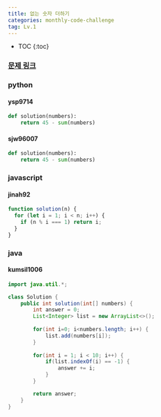 ```yaml
---
title: 없는 숫자 더하기
categories: monthly-code-challenge
tag: Lv.1
---
```


- TOC
  {:toc}

### [문제 링크](https://programmers.co.kr/learn/courses/30/lessons/86051)

### python

#### ysp9714

```python
def solution(numbers):
    return 45 - sum(numbers)
```

#### sjw96007

```python
def solution(numbers):
    return 45 - sum(numbers)
```

### javascript

#### jinah92

```javascript
function solution(n) {
  for (let i = 1; i < n; i++) {
    if (n % i === 1) return i;
  }
}
```

### java

#### kumsil1006

```java
import java.util.*;

class Solution {
    public int solution(int[] numbers) {
        int answer = 0;
        List<Integer> list = new ArrayList<>();
        
        for(int i=0; i<numbers.length; i++) {
            list.add(numbers[i]);
        }
        
        for(int i = 1; i < 10; i++) {
            if(list.indexOf(i) == -1) {
                answer += i;
            }
        }

        return answer;
    }
}
```
